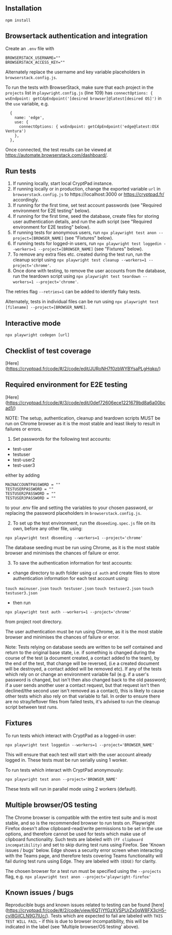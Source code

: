 ## Installation

`npm install`

## Browsertack authentication and integration

Create an `.env` file with

```env
BROWSERSTACK_USERNAME=""
BROWSERSTACK_ACCESS_KEY=""
```

Alternately replace the username and key variable placeholders in `browserstack.config.js`.

To run the tests with BrowserStack, make sure that each project in the `projects` list in `playwright.config.js` (line 109) has `connectOptions: { wsEndpoint: getCdpEndpoint('[desired browser]@latest[desired OS]')` in the `use` variable, e.g. 

```
  {
    name: 'edge',
    use: { 
      connectOptions: { wsEndpoint: getCdpEndpoint('edge@latest:OSX Ventura')
    },
  },

 ``` 

Once connected, the test results can be viewed at https://automate.browserstack.com/dashboard/.

## Run tests

1. If running locally, start local CryptPad instance.
2. If running locally or in production, change the exported variable `url` in `browserstack.config.js` to https://localhost:3000 or https://cryptpad.fr/ accordingly.
3. If running for the first time, set test account passwords (see "Required environment for E2E testing" below).
4. If running for the first time, seed the database, create files for storing user authentication details, and run the auth script (see "Required environment for E2E testing" below).
5. If running tests for anonymous users, run `npx playwright test anon --project=[BROWSER_NAME]` (see "Fixtures" below).
6. If running tests for logged-in users, run `npx playwright test loggedin --workers=1 --project=[BROWSER_NAME]` (see "Fixtures" below).
7. To remove any extra files etc. created during the test run, run the cleanup script using `npx playwright test cleanup --workers=1 --project='chrome'`. 
8. Once done with testing, to remove the user accounts from the database, run the teardown script using `npx playwright test teardown --workers=1 --project='chrome'`.

The retries flag `--retries=1` can be added to identify flaky tests.

Alternately, tests in individual files can be run using `npx playwright test [filename] --project=[BROWSER_NAME]`.

## Interactive mode

`npx playwright codegen [url]`

## Checklist of test coverage 

[Here] (https://cryptpad.fr/code/#/2/code/edit/JURoNH7f0zbWYBYsaPLgHqkp/)

## Required environment for E2E testing 

[Here] (https://cryptpad.fr/code/#/3/code/edit/0def72606ece1221679bd8a6a00bcad1/)

NOTE: The setup, authentication, cleanup and teardown scripts MUST be run on Chrome browser as it is the most stable and least likely to result in failures or errors. 

1. Set passwords for the following test accounts:

* test-user
* testuser
* test-user2
* test-user3

either by adding 

```
MAINACCOUNTPASSWORD = ""
TESTUSERPASSWORD = ""
TESTUSER2PASSWORD = ""
TESTUSER3PASSWORD = ""
```

to your .env file and setting the variables to your chosen password, or replacing the password placeholders in `browserstack.config.js`.

2. To set up the test environment, run the `dbseeding.spec.js` file on its own, before any other file, using:

`npx playwright test dbseeding --workers=1 --project='chrome'`

The database seeding must be run using Chrome, as it is the most stable browser and minimises the chances of failure or error.

3. To save the authentication information for test accounts:

* change directory to auth folder using `cd auth` and create files to store authentication information for each test account using:

`touch mainuser.json`
`touch testuser.json`
`touch testuser2.json`
`touch testuser3.json`

* then run 

`npx playwright test auth --workers=1 --project='chrome'`

from project root directory.

The user authentication must be run using Chrome, as it is the most stable browser and minimises the chances of failure or error.


Note: Tests relying on database seeds are written to be self contained and return to the original base state, i.e. if something is changed during the course of the test (a document created, a contact added to the team), by the end of the test, that change will be reversed, (i.e a created document will be destroyed, a contact added will be removed etc). If any of the tests which rely on or change an environment variable fail (e.g. if a user's password is changed, but isn't then also changed back to the old password; if a user sends another user a contact request, but that request isn't then declined/the second user isn't removed as a contact), this is likely to cause other tests which also rely on that variable to fail. In order to ensure there are no stray/leftover files from failed tests, it's advised to run the cleanup script between test runs.

## Fixtures

To run tests which interact with CryptPad as a logged-in user:

`npx playwright test loggedin --workers=1 --project='BROWSER_NAME'`

This will ensure that each test will start with the user account already logged in. These tests must be run serially using 1 worker.


To run tests which interact with CryptPad anonymously:

`npx playwright test anon --project='BROWSER_NAME'`

These tests will run in parallel mode using 2 workers (default).


## Multiple browser/OS testing

The Chrome browser is compatible with the entire test suite and is most stable, and so is the recommended browser to run tests on. 
Playwright Firefox doesn't allow clipboard-read/write permissions to be set in the use options, and therefore cannot be used for tests which make use of clipboard functionality. Such tests are labeled with `(FF clipboard incompatibility)` and set to skip during test runs using Firefox. See 'Known issues / bugs' below.
Edge shows a security error screen when interacting with the Teams page, and therefore tests covering Teams functionality will fail during test runs using Edge. They are labeled with `(EDGE)` for clarity.

The chosen browser for a test run must be specified using the `--projects` flag, e.g. `npx playwright test anon --project='playwright-firefox'`


## Known issues / bugs

Reproducible bugs and known issues related to testing can be found [here] (https://cryptpad.fr/code/#/2/code/view/6QTjYfGzXVSPUrZx0qW8FX3cH5-cyI8GilCLN9G7IUc/).
Tests which are expected to fail are labeled with `THIS TEST WILL FAIL` - if this is due to browser incompatibility, this will be indicated in the label (see 'Multiple browser/OS testing' above). 
